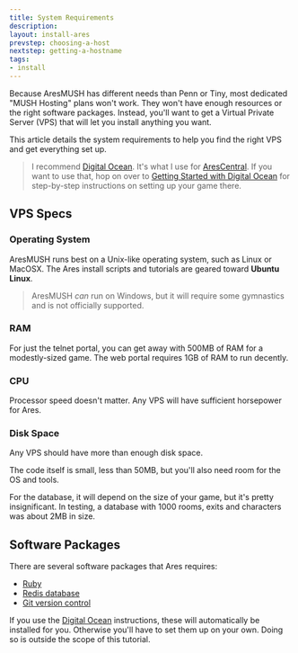 ```yaml
---
title: System Requirements
description:
layout: install-ares
prevstep: choosing-a-host
nextstep: getting-a-hostname
tags: 
- install
---
```


Because AresMUSH has different needs than Penn or Tiny, most dedicated "MUSH Hosting" plans won't work.  They won't have enough resources or the right software packages.  Instead, you'll want to get a Virtual Private Server (VPS) that will let you install anything you want.  

This article details the system requirements to help you find the right VPS and get everything set up.

> I recommend [Digital Ocean](http://www.digitalocean.com/?refcode=5c07173bc1f2).  It's what I use for [AresCentral](/arescentral).  If you want to use that, hop on over to [Getting Started with Digital Ocean](/install-ares/digital-ocean) for step-by-step instructions on setting up your game there.

## VPS Specs

### Operating System

AresMUSH runs best on a Unix-like operating system, such as Linux or MacOSX.  The Ares install scripts and tutorials are geared toward **Ubuntu Linux**.

> AresMUSH _can_ run on Windows, but it will require some gymnastics and is not officially supported.

### RAM

For just the telnet portal, you can get away with 500MB of RAM for a modestly-sized game.  The web portal requires 1GB of RAM to run decently.

### CPU

Processor speed doesn't matter.  Any VPS will have sufficient horsepower for Ares.

### Disk Space

Any VPS should have more than enough disk space.

The code itself is small, less than 50MB, but you'll also need room for the OS and tools.

For the database, it will depend on the size of your game, but it's pretty insignificant.  In testing, a database with 1000 rooms, exits and characters was about 2MB in size.

## Software Packages

There are several software packages that Ares requires:

* [Ruby](/https://rvm.io/rvm/install)
* [Redis database]((http://redis.io/topics/quickstart))
* [Git version control](https://git-scm.com/book/en/v2/Getting-Started-Installing-Git)

If you use the [Digital Ocean](/install-ares/digital-ocean) instructions, these will automatically be installed for you.  Otherwise you'll have to set them up on your own.  Doing so is outside the scope of this tutorial.